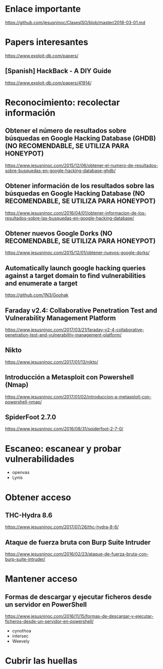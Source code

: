 # Enlace importante
https://github.com/jesusninoc/ClasesISO/blob/master/2018-03-01.md

# Papers interesantes
https://www.exploit-db.com/papers/

## [Spanish] HackBack - A DIY Guide
https://www.exploit-db.com/papers/41914/

# Reconocimiento: recolectar información
## Obtener el número de resultados sobre búsquedas en Google Hacking Database (GHDB) (NO RECOMENDABLE, SE UTILIZA PARA HONEYPOT)
https://www.jesusninoc.com/2015/12/06/obtener-el-numero-de-resultados-sobre-busquedas-en-google-hacking-database-ghdb/
## Obtener información de los resultados sobre las búsquedas en Google Hacking Database (NO RECOMENDABLE, SE UTILIZA PARA HONEYPOT)
https://www.jesusninoc.com/2016/04/01/obtener-informacion-de-los-resultados-sobre-las-busquedas-en-google-hacking-database/
## Obtener nuevos Google Dorks (NO RECOMENDABLE, SE UTILIZA PARA HONEYPOT)
https://www.jesusninoc.com/2015/12/01/obtener-nuevos-google-dorks/
## Automatically launch google hacking queries against a target domain to find vulnerabilities and enumerate a target
https://github.com/1N3/Goohak

## Faraday v2.4: Collaborative Penetration Test and Vulnerability Management Platform
https://www.jesusninoc.com/2017/03/21/faraday-v2-4-collaborative-penetration-test-and-vulnerability-management-platform/
## Nikto
https://www.jesusninoc.com/2017/01/13/nikto/
## Introducción a Metasploit con Powershell (Nmap)
https://www.jesusninoc.com/2017/01/02/introduccion-a-metasploit-con-powershell-nmap/
## SpiderFoot 2.7.0
https://www.jesusninoc.com/2016/08/31/spiderfoot-2-7-0/

# Escaneo: escanear y probar vulnerabilidades
- openvas
- Lynis

# Obtener acceso
## THC-Hydra 8.6
https://www.jesusninoc.com/2017/07/26/thc-hydra-8-6/
## Ataque de fuerza bruta con Burp Suite Intruder
https://www.jesusninoc.com/2016/02/23/ataque-de-fuerza-bruta-con-burp-suite-intruder/

# Mantener acceso
## Formas de descargar y ejecutar ficheros desde un servidor en PowerShell
https://www.jesusninoc.com/2016/11/15/formas-de-descargar-y-ejecutar-ficheros-desde-un-servidor-en-powershell/
- cynothoa
- intersec
- Weevely

# Cubrir las huellas
